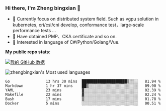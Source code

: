 ### Hi there, I'm Zheng bingxian  👋

* 📖  Currently focus on distributed system field. Such as vgpu solution in kubernetes, cri/csi/cni develop, conformance test，large-scale performance tests ...
* 🌱  Have obtained PMP、CKA certificate and so on.
* 👯  Interested in language of C#/Python/Golang/Vue.

**My public repo stats**:

[![我的 GitHub 数据](https://github-readme-stats.vercel.app/api?username=zhengbingxian&theme=merko)]()

![zhengbingxian's Most used languages](https://github-readme-stats.vercel.app/api/top-langs/?username=zhengbingxian&layout=compact&hide_border=true&langs_count=10)

<!--START_SECTION:waka-->

```text
Go                13 hrs 30 mins  ████████████████████▒░░░░   81.94 %
Markdown          1 hr 37 mins    ██▒░░░░░░░░░░░░░░░░░░░░░░   09.90 %
YAML              23 mins         ▓░░░░░░░░░░░░░░░░░░░░░░░░   02.39 %
Makefile          22 mins         ▓░░░░░░░░░░░░░░░░░░░░░░░░   02.24 %
Bash              17 mins         ▒░░░░░░░░░░░░░░░░░░░░░░░░   01.78 %
Docker            5 mins          ░░░░░░░░░░░░░░░░░░░░░░░░░   00.51 %
```

<!--END_SECTION:waka-->
